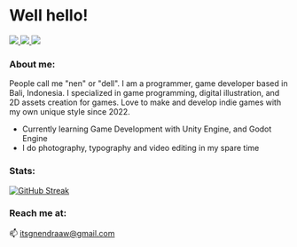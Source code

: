 <div id="header" align="left">
    <h1>Well hello!</h1>
    <div id="badges">
        <a href="https://www.linkedin.com/in/ganendra-wijaya-08a106256">
            <img src="https://img.shields.io/badge/LinkedIn-blue?style=for-the-badge&logo=linkedin&logoColor=white" />
        </a>
        <a href="https://www.instagram.com/gnendraaw">
            <img src="https://img.shields.io/badge/instagram-blue?style=for-the-badge&logo=instagram&logoColor=white" />
        </a>
        <a href="https://www.twitter.com/gnendraaw">
            <img src="https://img.shields.io/badge/twitter-blue?style=for-the-badge&logo=twitter&logoColor=white" />
        </a>
    </div>
    <img src="https://komarev.com/ghpvc/?username=gnendrdaaw&style=flat-square&color=blue" alt=""/>
</div>

### About me:
People call me "nen" or "dell". I am a programmer, game developer based in Bali, Indonesia. I specialized in game programming, digital illustration, and 2D assets creation for games. Love to make and develop indie games with my own unique style since 2022.
- Currently learning Game Development with Unity Engine, and Godot Engine
- I do photography, typography and video editing in my spare time

### Stats:
[![GitHub Streak](http://github-readme-streak-stats.herokuapp.com?user=gnendraaw&theme=aura&border_radius=0)](https://git.io/streak-stats)

### Reach me at:
:mailbox: itsgnendraaw@gmail.com
